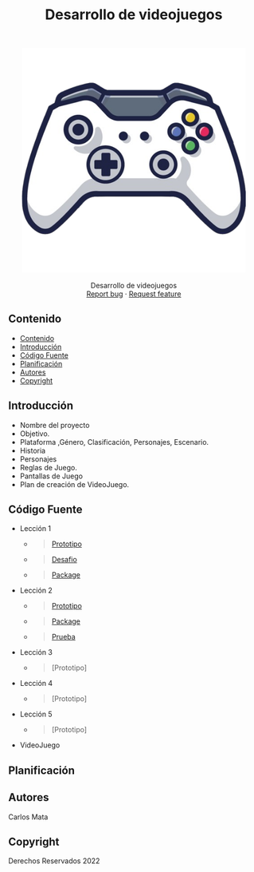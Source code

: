 <h1 align="center"> Desarrollo de videojuegos </h1> <br>
<p align="center">
  <a href="#">
    <img alt="GitPoint" title="Desarrollo de videojuegos" src="mando.png" width="450">
  </a>
</p>

<p align="center">
  Desarrollo de videojuegos
      <br>
    <a href="https://reponame/issues/new?template=bug.md">Report bug</a>
    ·
    <a href="https://reponame/issues/new?template=feature.md&labels=feature">Request feature</a>
</p>

## Contenido

- [Contenido](#contenido)
- [Introducción](#introducción)
- [Código Fuente](#código-fuente)
- [Planificación](#planificación)
- [Autores](#autores)
- [Copyright](#copyright)



## Introducción

- Nombre del proyecto
- Objetivo.
- Plataforma ,Género, Clasificación, Personajes,  Escenario.
- Historia
- Personajes
- Reglas de Juego.
- Pantallas de Juego
- Plan de creación de VideoJuego.

## Código Fuente

* Lección 1
  * > [Prototipo](/prototipo1)
  * > [Desafio](/desafio1/)
  * > [Package](/packages/lecciones/leccion1/prototipo1.unitypackage)
  <!-- * > [Prueba](/prototipo1) -->
* Lección 2
  * > [Prototipo](/prototipo2)
  <!-- * > [Laboratorio](/prototipo2)-->
  * > [Package](/packages/lecciones/leccion2/ejercicio_carlos_mata.unitypackage)
  * > [Prueba](/docs/lecciones/leccion2/Leccion2.docx)
* Lección 3
  * > [Prototipo]
  <!-- * > Laboratorio
  * > Desafío
  * > Prueba -->
* Lección 4
  * > [Prototipo]
  <!-- * > Laboratorio
  * > Desafío
  * > Prueba -->
* Lección 5
  * > [Prototipo]
  <!-- * > Laboratorio
  * > Desafío
  * > Prueba -->
* VideoJuego

## Planificación


## Autores
Carlos Mata

## Copyright
Derechos Reservados 2022

<!-- ## Tabla de contenidos -->

<!-- TABLE OF CONTENTS -->
  <!-- <ol>
    <li>
      <a href="#">Lecciones</a>
      <ul>
        <li><a href="/prototipo1/">Leccion 1</a></li>
        <li><a href="/prototipo2/">Leccion 2</a></li>
        <li><a href="#">Leccion 3</a></li>
        <li><a href="#">Leccion 4</a></li>
        <li><a href="#">Leccion 5</a></li>
      </ul>
    </li>
    <li>
      <a href="#">Desafios</a>
      <ul>
        <li><a href="/gameRPG/">Desafio 1</a></li>
        <li><a href="#">Desafio 2</a></li>
        <li><a href="#">Desafío 3</a></li>
        <li><a href="#">Desafío 4</a></li>
        <li><a href="#">Desafío 5</a></li>
      </ul>
    </li>
    <li><a href="#mas">Más</a></li>
  </ol> -->



<!-- END doctoc generated TOC please keep comment here to allow auto update -->

<!-- ## Introducción
Repositorio creado con el fin de recopilar los trabajos hechos en la materia -->